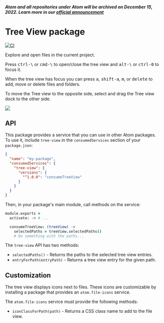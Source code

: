 ##### Atom and all repositories under Atom will be archived on December 15, 2022. Learn more in our [official announcement](https://github.blog/2022-06-08-sunsetting-atom/)
 # Tree View package
[![CI](https://github.com/atom/tree-view/actions/workflows/ci.yml/badge.svg)](https://github.com/atom/tree-view/actions/workflows/ci.yml)

Explore and open files in the current project.

Press <kbd>ctrl-\\</kbd> or <kbd>cmd-\\</kbd> to open/close the tree view and
<kbd>alt-\\</kbd> or <kbd>ctrl-0</kbd> to focus it.

When the tree view has focus you can press <kbd>a</kbd>, <kbd>shift-a</kbd>,
<kbd>m</kbd>, or <kbd>delete</kbd> to add, move or delete files and folders.

To move the Tree view to the opposite side, select and drag the Tree view dock to the other side.

![](https://f.cloud.github.com/assets/671378/2241932/6d9cface-9ceb-11e3-9026-31d5011d889d.png)

## API
This package provides a service that you can use in other Atom packages.
To use it, include `tree-view` in the `consumedServices` section of your
`package.json`:

``` json
{
  "name": "my-package",
  "consumedServices": {
    "tree-view": {
      "versions": {
        "^1.0.0": "consumeTreeView"
      }
    }
  }
}
```

Then, in your package's main module, call methods on the service:

``` coffee
module.exports =
  activate: -> # ...

  consumeTreeView: (treeView) ->
    selectedPaths = treeView.selectedPaths()
    # Do something with the paths...
```

The `tree-view` API has two methods:
* `selectedPaths()` - Returns the paths to the selected tree view entries.
* `entryForPath(entryPath)` - Returns a tree view entry for the given path.

## Customization
The tree view displays icons next to files. These icons are customizable by
installing a package that provides an `atom.file-icons` service.

The `atom.file-icons` service must provide the following methods:
* `iconClassForPath(path)` - Returns a CSS class name to add to the file view.
